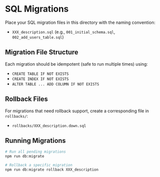 # SQL Migrations

Place your SQL migration files in this directory with the naming convention:
- `XXX_description.sql` (e.g., `001_initial_schema.sql`, `002_add_users_table.sql`)

## Migration File Structure

Each migration should be idempotent (safe to run multiple times) using:
- `CREATE TABLE IF NOT EXISTS`
- `CREATE INDEX IF NOT EXISTS`
- `ALTER TABLE ... ADD COLUMN IF NOT EXISTS`

## Rollback Files

For migrations that need rollback support, create a corresponding file in `rollbacks/`:
- `rollbacks/XXX_description.down.sql`

## Running Migrations

```bash
# Run all pending migrations
npm run db:migrate

# Rollback a specific migration
npm run db:migrate rollback XXX_description
```